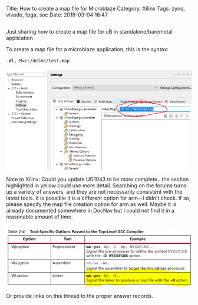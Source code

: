 Title: How to create a map file for Microblaze
Category: Xilinx
Tags: zynq, vivado, fpga, soc
Date: 2018-03-04 16:47


##

Just sharing how to create a map file for uB in standalone/baremetal application 

To create a map file for a microblaze application, this is the syntax:

```
-Wl,-M=c:/delme/test.map
```
 
![ublazemap](/images/Xilinx/ublaze-map.png)

Note to Xilinx:  Could you update UG1043 to be more complete...the section highlighted in yellow could use more detail.  Searching on the forums turns up a variety of answers, and they are not necessarily consistent with the latest tools.  It is possible it is a different option for arm--I didn't check.  If so, please specify the map file creation option for arm as well.  Maybe it is already documented somewhere in DocNav but I could not find it in a reasonable amount of time. 

![ublazemap](/images/Xilinx/ublaze-map-2.png)
 

Or provide links on this thread to the proper answer records.

